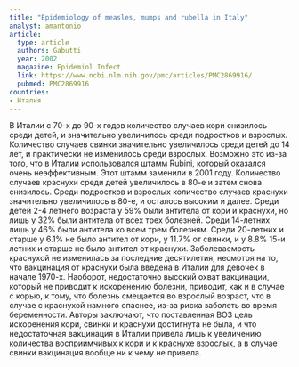 ```yaml
---
title: "Epidemiology of measles, mumps and rubella in Italy"
analyst: amantonio
article:
  type: article
  authors: Gabutti
  year: 2002
  magazine: Epidemiol Infect
  link: https://www.ncbi.nlm.nih.gov/pmc/articles/PMC2869916/
  pubmed: PMC2869916
countries:
- Италия
---
```


В Италии с 70-х до 90-х годов количество случаев кори снизилось среди детей, и значительно увеличилось среди подростков и взрослых.
Количество случаев свинки значительно увеличилось среди детей до 14 лет, и практически не изменилось среди взрослых. Возможно это из-за того, что в Италии использовался штамм Rubini, который оказался очень неэффективным. Этот штамм заменили в 2001 году.
Количество случаев краснухи среди детей увеличилось в 80-е и затем снова снизилось. Среди подростков и взрослых количество случаев краснухи значительно увеличилось в 80-е, и осталось высоким и далее.
Среди детей 2-4 летнего возраста у 59% были антитела от кори и краснухи, но лишь у 32% были антитела от всех трех болезней. Среди 14-летних лишь у 46% были антитела ко всем трем болезням. Среди 20-летних и старше у 6.1% не было антител от кори, у 11.7% от свинки, и у 8.8% 15-и летних и старше не было антител от краснухи.
Заболеваемость краснухой не изменилась за последние десятилетия, несмотря на то, что вакцинация от краснухи была введена в Италии для девочек в начале 1970-х. Наоборот, недостаточно высокий охват вакцинации, который не приводит к искоренению болезни, приводит, как и в случае с корью, к тому, что болезнь смещается во взрослый возраст, что в случае с краснухой намного опаснее, из-за риска заболеть во время беременности.
Авторы заключают, что поставленная ВОЗ цель искоренения кори, свинки и краснухи достигнута не была, и что недостаточная вакцинация в Италии привела лишь к увеличению количества восприимчивых к кори и к краснухе взрослых, а в случае свинки вакцинация вообще ни к чему не привела.
